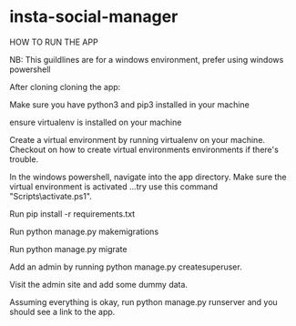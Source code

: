 # insta-social-manager
HOW TO RUN THE APP

NB: This guildlines are for a windows environment, prefer using windows powershell

After cloning cloning the app:

Make sure you have python3 and pip3 installed in your machine 

ensure virtualenv is installed on your machine 

Create a virtual environment  by running virtualenv on your machine. Checkout on how to create  virtual environments environments if there's trouble.

In the windows powershell, navigate into the app directory. Make sure the virtual environment is activated ...try use this command "Scripts\activate.ps1".

Run pip install -r requirements.txt

Run python manage.py makemigrations

Run python manage.py migrate

Add an admin by running python manage.py createsuperuser.

Visit the admin site and add some dummy data.

Assuming everything is okay, run python manage.py runserver and you should see a link to the app.
